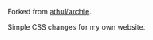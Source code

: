 Forked from [athul/archie](https://github.com/athul/archie).

Simple CSS changes for my own website.
